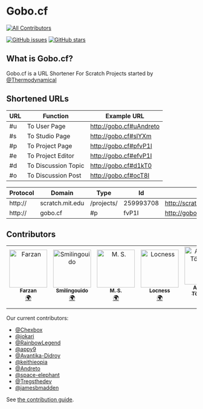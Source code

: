 # Gobo.cf

[![All Contributors](https://img.shields.io/badge/all_contributors-1-orange.svg?style=flat-square)](#contributors)

[![GitHub issues](https://img.shields.io/github/issues/ScratchUtilities/gobo.cf.svg)](https://github.com/ScratchUtilities/gobo.cf/issues)
[![GitHub stars](https://img.shields.io/github/stars/ScratchUtilities/gobo.cf.svg)](https://github.com/ScratchUtilities/gobo.cf/stargazers)

## What is Gobo.cf?

Gobo.cf is a URL Shortener For Scratch Projects started by [@Thermodynamical](https://scratch.mit.edu/users/Thermodynamical)

## Shortened URLs

| URL | Function            | Example URL             |
| --- | ------------------- | ----------------------- |
| #u  | To User Page        | http://gobo.cf#uAndreto |
| #s  | To Studio Page      | http://gobo.cf#slYXm    |
| #p  | To Project Page     | http://gobo.cf#pfvP1I   |
| #e  | To Project Editor   | http://gobo.cf#efvP1I   |
| #d  | To Discussion Topic | http://gobo.cf#d1kT0    |
| #o  | To Discussion Post  | http://gobo.cf#ocT8I    |

| Protocol | Domain          | Type       | Id        | Full Path                                 |
| -------- | --------------- | ---------- | --------- | ----------------------------------------- |
| http://  | scratch.mit.edu | /projects/ | 259993708 | http://scratch.mit.edu/projects/259993708 |
| http://  | gobo.cf         | #p         | fvP1I     | http://gobo.cf#pfvP1I                     |

## Contributors

<!-- ALL-CONTRIBUTORS-LIST:START - Do not remove or modify this section -->
<!-- prettier-ignore -->
<table>
  <tr>
    <td align="center"><a href="https://github.com/FarzanHosseini"><img src="https://avatars2.githubusercontent.com/u/20372041?v=4" width="100px;" alt="Farzan"/><br /><sub><b>Farzan</b></sub></a><br /><a href="#translation-FarzanHosseini" title="Translation">🌍</a></td>
    <td align="center"><a href="https://www.scratch.mit.edu/users/Smilingouido"><img src="https://avatars1.githubusercontent.com/u/43038996?v=4" width="100px;" alt="Smilingouido"/><br /><sub><b>Smilingouido</b></sub></a><br /><a href="#translation-Smilingouido" title="Translation">🌍</a></td>
    <td align="center"><a href="http://M-S-72.github.io"><img src="https://avatars3.githubusercontent.com/u/46165762?v=4" width="100px;" alt="M. S. "/><br /><sub><b>M. S. </b></sub></a><br /><a href="#translation-M-S-72" title="Translation">🌍</a></td>
    <td align="center"><a href="http://locness3.github.io"><img src="https://avatars1.githubusercontent.com/u/37651007?v=4" width="100px;" alt="Locness"/><br /><sub><b>Locness</b></sub></a><br /><a href="#translation-locness3" title="Translation">🌍</a></td>
    <td align="center"><a href="https://andreto.tk"><img src="https://avatars0.githubusercontent.com/u/28541538?v=4" width="100px;" alt="Andreas Törnkvist"/><br /><sub><b>Andreas Törnkvist</b></sub></a><br /><a href="#translation-Andreto" title="Translation">🌍</a></td>
  </tr>
</table>

<!-- ALL-CONTRIBUTORS-LIST:END -->

Our current contributors:

- [@Chexbox](https://github.com/Chexbox)
- [@jokari](https://github.com/jokari)
- [@RainbowLegend](https://github.com/RainbowLegend)
- [@appy9](https://github.com/appy9)
- [@Avantika-Didroy](Avantika-Didroy)
- [@keithieopia](keithieopia)
- [@Andreto](https://andreto.tk)
- [@space-elephant](https://github.com/space-elephant)
- [@Tregsthedev](https://github.com/Iamtregsthedev)
- [@jamesbmadden](https://github.com/jamesbmadden)

See [the contribution guide](https://github.com/ScratchUtilities/gobo.cf/blob/master/PULL_REQUEST_TEMPLATE.md).
